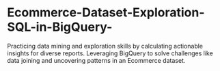 # Ecommerce-Dataset-Exploration-SQL-in-BigQuery-
Practicing data mining and exploration skills by calculating actionable insights for diverse reports. Leveraging BigQuery to solve challenges like data joining and uncovering patterns in an Ecommerce dataset.
